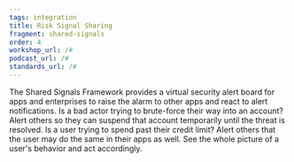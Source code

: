```yaml
---
tags: integration
title: Risk Signal Sharing
fragment: shared-signals
order: 4
workshop_url: /#
podcast_url: /#
standards_url: /#
---
```


The Shared Signals Framework provides a virtual security alert board for apps and enterprises to raise the alarm to other apps and react to alert notifications. Is a bad actor trying to brute-force their way into an account? Alert others so they can suspend that account temporarily until the threat is resolved. Is a user trying to spend past their credit limit? Alert others that the user may do the same in their apps as well. See the whole picture of a user's behavior and act accordingly.
